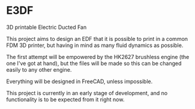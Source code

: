 # E3DF

3D printable Electric Ducted Fan


This project aims to design an EDF that it is possible to print in a common FDM 3D printer, 
but having in mind as many fluid dynamics as possible. 

The first attempt will be empowered by the HK2627 brushless engine (the one I've got at hand),
but the files will be made so this can be changed easily to any other engine.

Everything will be designed in FreeCAD, unless impossible.

This project is currently in an early stage of development, and no functionality is to be 
expected from it right now.
